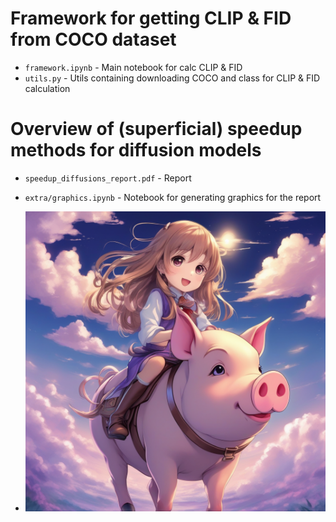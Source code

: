 # Framework for getting CLIP & FID from COCO dataset
- `framework.ipynb` - Main notebook for calc CLIP & FID
- `utils.py` - Utils containing downloading COCO and class for CLIP & FID calculation

# Overview of (superficial) speedup methods for diffusion models 
- `speedup_diffusions_report.pdf` - Report
- `extra/graphics.ipynb` - Notebook for generating graphics for the report

- <img src="extra/pigrider.png" alt="isolated" width="500"/>